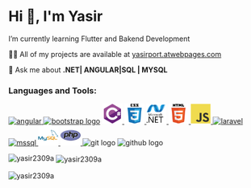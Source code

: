 
<h1 align="left">Hi 👋, I'm Yasir</h1>

I’m currently learning Flutter and Bakend Development

👨‍💻 All of my projects are available at [yasirport.atwebpages.com](yasirport.atwebpages.com)

💬 Ask me about **.NET| ANGULAR|SQL | MYSQL**



<h3 align="left">Languages and Tools:</h3>
<p align="left"> <a href="https://angular.io" target="_blank" rel="noreferrer"> <img src="https://angular.io/assets/images/logos/angular/angular.svg" alt="angular" width="40" height="40"/> <img height="40" width="40" src="https://cdn.jsdelivr.net/gh/devicons/devicon/icons/bootstrap/bootstrap-original.svg"  alt="bootstrap logo"/></a> <a href="https://www.w3schools.com/cs/" target="_blank" rel="noreferrer"> <img src="https://raw.githubusercontent.com/devicons/devicon/master/icons/csharp/csharp-original.svg" alt="csharp" width="40" height="40"/> </a> <a href="https://www.w3schools.com/css/" target="_blank" rel="noreferrer"> <img src="https://raw.githubusercontent.com/devicons/devicon/master/icons/css3/css3-original-wordmark.svg" alt="css3" width="40" height="40"/> </a> <a href="https://dotnet.microsoft.com/" target="_blank" rel="noreferrer"> <img src="https://raw.githubusercontent.com/devicons/devicon/master/icons/dot-net/dot-net-original-wordmark.svg" alt="dotnet" width="40" height="40"/> </a> <a href="https://www.w3.org/html/" target="_blank" rel="noreferrer"> <img src="https://raw.githubusercontent.com/devicons/devicon/master/icons/html5/html5-original-wordmark.svg" alt="html5" width="40" height="40"/> </a> <a href="https://developer.mozilla.org/en-US/docs/Web/JavaScript" target="_blank" rel="noreferrer"> <img src="https://raw.githubusercontent.com/devicons/devicon/master/icons/javascript/javascript-original.svg" alt="javascript" width="40" height="40"/> </a> <a href="https://laravel.com/" target="_blank" rel="noreferrer"> <img src="https://www.logo.wine/a/logo/Laravel/Laravel-Logo.wine.svg" alt="laravel" width="40" height="40"/> </a> <a href="https://www.microsoft.com/en-us/sql-server" target="_blank" rel="noreferrer"> <img src="https://www.svgrepo.com/show/303229/microsoft-sql-server-logo.svg" alt="mssql" width="40" height="40"/> </a> <a href="https://www.mysql.com/" target="_blank" rel="noreferrer"> <img src="https://raw.githubusercontent.com/devicons/devicon/master/icons/mysql/mysql-original-wordmark.svg" alt="mysql" width="40" height="40"/> </a> <a href="https://www.php.net" target="_blank" rel="noreferrer"> <img src="https://raw.githubusercontent.com/devicons/devicon/master/icons/php/php-original.svg" alt="php" width="40" height="40"/> </a> 
<img width="40" src="https://cdn.jsdelivr.net/gh/devicons/devicon/icons/git/git-original.svg" height="40" alt="git logo"  />
  <img width="40" src="https://cdn.jsdelivr.net/gh/devicons/devicon/icons/github/github-original.svg" height="40" alt="github logo"  />
  
</p>

<p><img align="left" src="https://github-readme-stats.vercel.app/api/top-langs?username=yasir2309a&show_icons=true&locale=en&layout=compact" alt="yasir2309a" /></p>

<p>&nbsp;<img align="center" src="https://github-readme-stats.vercel.app/api?username=yasir2309a&show_icons=true&locale=en" alt="yasir2309a" /></p>

<p><img align="center" src="https://github-readme-streak-stats.herokuapp.com/?user=yasir2309a&" alt="yasir2309a" /></p>
